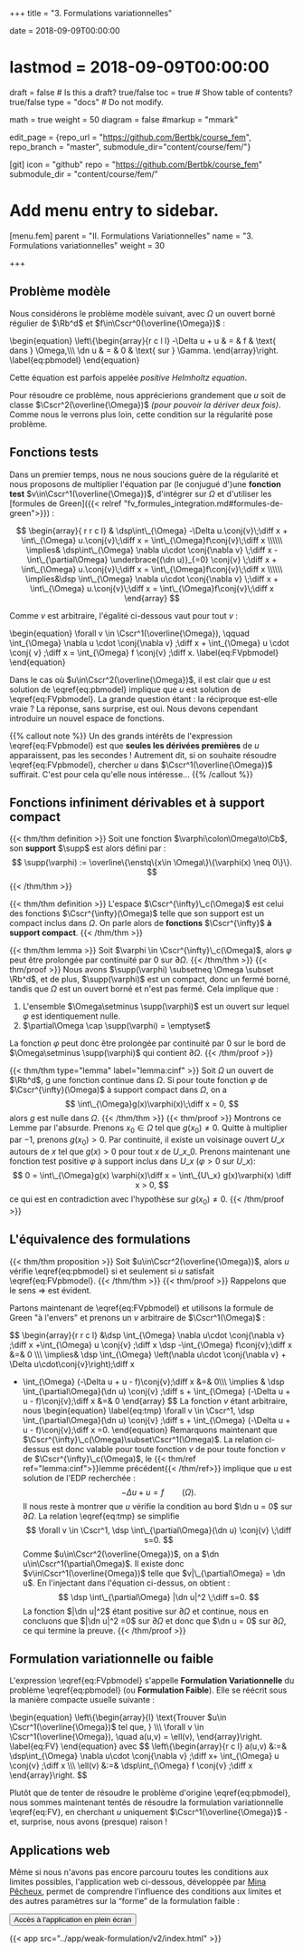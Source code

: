+++
title = "3. Formulations variationnelles"

date = 2018-09-09T00:00:00
# lastmod = 2018-09-09T00:00:00

draft = false  # Is this a draft? true/false
toc = true  # Show table of contents? true/false
type = "docs"  # Do not modify.

math = true
weight = 50
diagram = false
#markup = "mmark"


edit_page = {repo_url = "https://github.com/Bertbk/course_fem", repo_branch = "master", submodule_dir="content/course/fem/"}

[git]
  icon = "github"
  repo = "https://github.com/Bertbk/course_fem"
  submodule_dir = "content/course/fem/"


# Add menu entry to sidebar.
[menu.fem]
  parent = "II. Formulations Variationnelles"
  name = "3. Formulations variationnelles"
  weight = 30

+++
$\newcommand{\Cb}{\mathbb{C}}$
$\newcommand{\Rb}{\mathbb{R}}$
$\newcommand{\PS}[2]{\left(#1,#2\right)}$
$\newcommand{\norm}[1]{\left\\|#1\right\\|}$
$\newcommand{\abs}[1]{\left|#1\right|}$
$\newcommand{\xx}{\mathbf{x}}$
$\newcommand{\yy}{\mathbf{y}}$
$\newcommand{\zz}{\mathbf{z}}$
$\newcommand{\nn}{\mathbf{n}}$
$\newcommand{\Ccal}{\mathcal{C}}$
$\newcommand{\Cscr}{\mathscr{C}}$
$\newcommand{\omegai}{\omega\_i}$
$\newcommand{\dsp}{\displaystyle}$
$\newcommand{\diff}{{\rm d}}$
$\newcommand{\conj}[1]{\overline{#1}}$
$\newcommand{\dn}{\partial_\nn}$
$\newcommand{\supp}{\mathrm{supp}}$
$\newcommand{\enstq}[2]{\left\\{#1 \mathrel{}\middle|\mathrel{}#2\right\\}}$

## Problème modèle

Nous considérons le problème modèle suivant, avec $\Omega$ un ouvert borné régulier de $\Rb^d$ et $f\in\Cscr^0(\overline{\Omega})$ :

\begin{equation}
\left\\{\begin{array}{r c l l}
-\Delta u + u & = & f & \text{ dans } \Omega,\\\\\\
\dn u & = & 0 & \text{ sur } \Gamma.
\end{array}\right.
\label{eq:pbmodel}
\end{equation}

Cette équation est parfois appelée *positive Helmholtz equation*.


Pour résoudre ce problème, nous apprécierions grandement que $u$ soit de classe $\Cscr^2(\overline{\Omega})$ *(pour pouvoir la dériver deux fois)*. Comme nous le verrons plus loin, cette condition sur la régularité pose problème. 


## Fonctions tests

Dans un premier temps, nous ne nous soucions guère de la régularité et nous proposons de multiplier l'équation par (le conjugué d')une **fonction test** $v\in\Cscr^1(\overline{\Omega})$, d'intégrer sur $\Omega$ et d'utiliser les [formules de Green]({{< relref "fv_formules_integration.md#formules-de-green">}}) :

$$
\begin{array}{ r r c l}
& \dsp\int\_{\Omega} -\Delta u.\conj{v}\;\diff x + \int\_{\Omega} u.\conj{v}\;\diff x = \int\_{\Omega}f\conj{v}\;\diff x  \\\\\\
\implies&  \dsp\int\_{\Omega} \nabla u\cdot \conj{\nabla v} \;\diff x  - \int\_{\partial\Omega} \underbrace{(\dn u)}_{=0} \conj{v} \;\diff x + \int\_{\Omega} u.\conj{v}\;\diff x = \int\_{\Omega}f\conj{v}\;\diff x \\\\\\
\implies&\dsp \int\_{\Omega} \nabla u\cdot \conj{\nabla v} \;\diff x   + \int\_{\Omega} u.\conj{v}\;\diff x = \int\_{\Omega}f\conj{v}\;\diff x
\end{array}
$$

Comme $v$ est arbitraire, l'égalité ci-dessous vaut pour tout $v$ :

\begin{equation}
\forall v \in \Cscr^1(\overline{\Omega}), \qquad
\int\_{\Omega} \nabla u \cdot \conj{\nabla v} \;\diff x + \int\_{\Omega} u \cdot \conj{ v} \;\diff x = \int\_{\Omega} f \conj{v} \;\diff x.
\label{eq:FVpbmodel}
\end{equation}

Dans le cas où $u\in\Cscr^2(\overline{\Omega})$, il est clair que $u$ est solution de \eqref{eq:pbmodel} implique que $u$ est solution de \eqref{eq:FVpbmodel}. La grande question étant : la réciproque est-elle vraie ? La réponse, sans surprise, est oui. Nous devons cependant introduire un nouvel espace de fonctions.


{{% callout note %}}
Un des grands intérêts de l'expression \eqref{eq:FVpbmodel} est que **seules les dérivées premières** de $u$ apparaissent, pas les secondes ! Autrement dit, si on souhaite résoudre \eqref{eq:FVpbmodel}, chercher $u$ dans $\Cscr^1(\overline{\Omega})$ suffirait. C'est pour cela qu'elle nous intéresse...
{{% /callout %}}

## Fonctions infiniment dérivables et à support compact

{{< thm/thm definition >}}
Soit une fonction $\varphi\colon\Omega\to\Cb$, son **support** $\supp$ est alors défini par :
$$
\supp(\varphi) := \overline\{\enstq\{x\in \Omega\}\{\varphi(x) \neq 0\}\}.
$$
{{< /thm/thm >}}

{{< thm/thm definition >}}
L'espace $\Cscr^{\infty}\_c(\Omega)$ est celui des fonctions $\Cscr^{\infty}(\Omega)$ telle que son support est un compact inclus dans $\Omega$. On parle alors de **fonctions** $\Cscr^{\infty}$ **à support compact**.
{{< /thm/thm >}}


{{< thm/thm lemma >}}
Soit $\varphi \in \Cscr^{\infty}\_c(\Omega)$, alors $\varphi$ peut être prolongée par continuité par 0 sur $\partial\Omega$.
{{< /thm/thm >}}
{{< thm/proof >}}
Nous avons $\supp(\varphi) \subsetneq \Omega \subset \Rb^d$, et de plus, $\supp(\varphi)$ est un compact, donc un fermé borné, tandis que $\Omega$ est un ouvert borné et n'est pas fermé. Cela implique que :

1. L'ensemble $\Omega\setminus \supp(\varphi)$ est un ouvert sur lequel $\varphi$ est identiquement nulle.
2. $\partial\Omega \cap \supp(\varphi) = \emptyset$

La fonction $\varphi$ peut donc être prolongée par continuité par 0 sur le bord de $\Omega\setminus \supp(\varphi)$ qui contient $\partial\Omega$.
{{< /thm/proof >}}


{{< thm/thm type="lemma" label="lemma:cinf" >}}
Soit $\Omega$ un ouvert de $\Rb^d$, g une fonction continue dans $\Omega$. Si pour toute fonction $\varphi$ de $\Cscr^{\infty}(\Omega)$ à support compact dans $\Omega$, on a
$$
\int\_{\Omega}g(x)\varphi(x)\;\diff x = 0,
$$
alors $g$ est nulle dans $\Omega$.
{{< /thm/thm >}}
{{< thm/proof >}}
Montrons ce Lemme par l'absurde. Prenons $x_0 \in \Omega$ tel que $g(x_0) \neq 0$. Quitte à multiplier par $-1$, prenons $g(x_0) >0$. Par continuité, il existe un voisinage ouvert $U\_x$ autours de $x$ tel que $g(x)>0$ pour tout $x$ de $U\_{x\_0}$. Prenons maintenant une fonction test positive $\varphi$ à support inclus dans $U\_x$ ($\varphi > 0$ sur $U\_x$):
$$
0 = \int\_{\Omega}g(x) \varphi(x)\diff x = \int\_{U\_x} g(x)\varphi(x) \diff x > 0,
$$
ce qui est en contradiction avec l'hypothèse sur $g(x_0)\neq 0$.
{{< /thm/proof >}}

## L'équivalence des formulations

{{< thm/thm proposition >}}
Soit $u\in\Cscr^2(\overline{\Omega})$, alors $u$ vérifie \eqref{eq:pbmodel} si et seulement si $u$ satisfait \eqref{eq:FVpbmodel}.
{{< /thm/thm >}}
{{< thm/proof >}}
Rappelons que le sens $\Rightarrow$ est évident. 

Partons maintenant de \eqref{eq:FVpbmodel} et utilisons la formule de Green "à l'envers" et prenons un $v$ arbitraire de $\Cscr^1(\Omega)$ :

$$
  \begin{array}{r r c l}
&\dsp  \int\_{\Omega} \nabla u\cdot \conj{\nabla v} \;\diff x +\int\_{\Omega}  u \conj{v} \;\diff x \dsp -\int\_{\Omega} f\conj{v}\;\diff x &=& 0 \\\\\\
\implies& \dsp \int\_{\Omega} \left(\nabla u\cdot \conj{\nabla v} + \Delta u\cdot\conj{v}\right)\;\diff x
+ \int\_{\Omega} (-\Delta u +  u - f)\conj{v}\;\diff x &=& 0\\\\\\
 \implies &
\dsp \int\_{\partial\Omega}(\dn u) \conj{v} \;\diff s + \int\_{\Omega} (-\Delta u + u - f)\conj{v}\;\diff x &=& 0
\end{array}
$$
La fonction $v$ étant arbitraire, nous
\begin{equation}
\label{eq:tmp}
\forall v \in \Cscr^1, \dsp \int\_{\partial\Omega}(\dn u) \conj{v} \;\diff s + \int\_{\Omega} (-\Delta u + u - f)\conj{v}\;\diff x =0.
\end{equation}
Remarquons maintenant que $\Cscr^{\infty}\_c(\Omega)\subset\Cscr^1(\Omega)$. La relation ci-dessus est donc valable pour toute fonction $v$ de pour toute fonction $v$ de $\Cscr^{\infty}\_c(\Omega)$, le {{< thm/ref ref="lemma:cinf">}}lemme précédent{{< /thm/ref>}} implique que $u$ est solution de l'EDP recherchée :
$$
-\Delta u + u = f \qquad (\Omega).
$$
Il nous reste à montrer que $u$ vérifie la condition au bord $\dn u = 0$ sur $\partial\Omega$. La relation \eqref{eq:tmp} se simplifie
$$
\forall v \in \Cscr^1, \dsp \int\_{\partial\Omega}(\dn u) \conj{v} \;\diff s=0.
$$
Comme $u\in\Cscr^2(\overline{Omega})$, on a $\dn u\in\Cscr^1(\partial\Omega)$. Il existe donc $v\in\Cscr^1(\overline{Omega})$ telle que $v|\_{\partial\Omega} = \dn u$. En l'injectant dans l'équation ci-dessus, on obtient :
$$
\dsp \int\_{\partial\Omega} |\dn u|^2 \;\diff s=0.
$$
La fonction $|\dn u|^2$ étant positive sur $\partial\Omega$ et continue, nous en concluons que $|\dn u|^2 =0$ sur $\partial\Omega$ et donc que $\dn u = 0$ sur $\partial\Omega$, ce qui termine la preuve.
{{< /thm/proof >}}

## Formulation variationnelle ou faible

L'expression \eqref{eq:FVpbmodel} s'appelle **Formulation Variationnelle** du problème \eqref{eq:pbmodel} (ou **Formulation Faible**). Elle se réécrit sous la manière compacte usuelle suivante : 

\begin{equation}
\left\\{\begin{array}{l}
\text\{Trouver $u\in \Cscr^1(\overline{\Omega})$ tel que, \} \\\\\\
\forall v \in \Cscr^1(\overline{\Omega}), \quad a(u,v) = \ell(v),
\end{array}\right.
\label{eq:FV}
\end{equation}
avec
$$
\left\\{\begin{array}{r c l}
a(u,v) &:=& \dsp\int\_{\Omega} \nabla u\cdot \conj{\nabla v} \;\diff x+ \int\_{\Omega} u \conj{v} \;\diff x \\\\\\
\ell(v) &:=& \dsp\int\_{\Omega} f \conj{v} \;\diff x
\end{array}\right.
$$

Plutôt que de tenter de résoudre le problème d'origine \eqref{eq:pbmodel}, nous sommes maintenant tentés de résoudre la formulation variationnelle \eqref{eq:FV}, en cherchant $u$ uniquement $\Cscr^1(\overline{\Omega})$ - et, surprise, nous avons (presque) raison !

## Applications web

Même si nous n'avons pas encore parcouru toutes les conditions aux limites possibles, l'application web ci-dessous, développée par [Mina Pêcheux](http://minapecheux.com/wp/), permet de comprendre l’influence des conditions aux limites et des autres paramètres sur la “forme” de la formulation faible :

[<button type="button" class="btn btn-outline-primary">Accès à l'application en plein écran</button>](../app/weak-formulation/v2/index.html)


{{< app src="../app/weak-formulation/v2/index.html" >}}